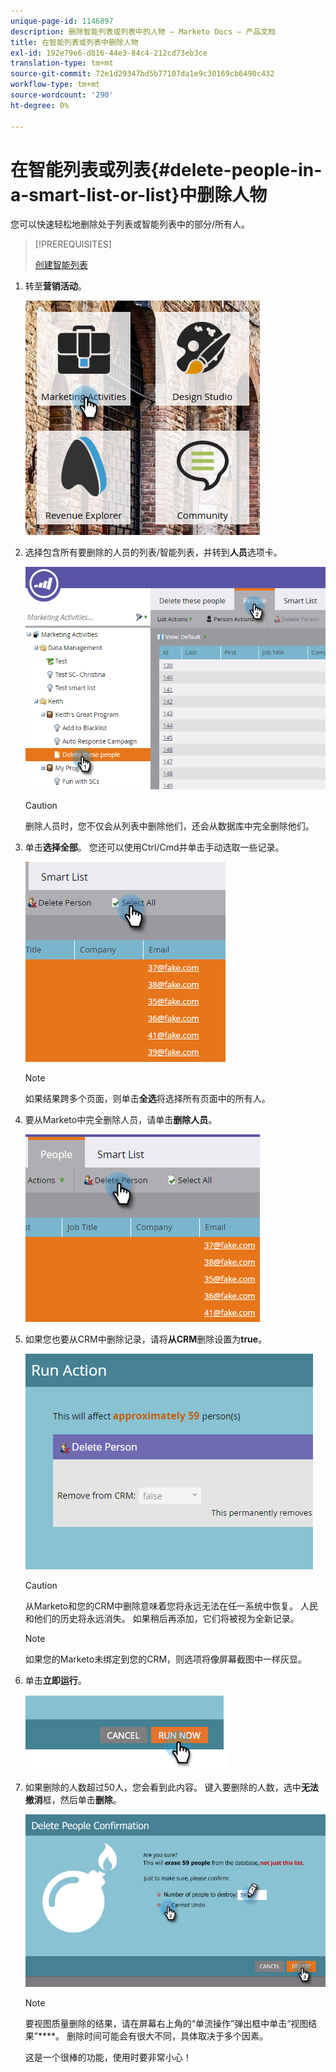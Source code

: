 ```yaml
---
unique-page-id: 1146897
description: 删除智能列表或列表中的人物 — Marketo Docs — 产品文档
title: 在智能列表或列表中删除人物
exl-id: 192e79e6-d816-44e3-84c4-212cd73eb3ce
translation-type: tm+mt
source-git-commit: 72e1d29347bd5b77107da1e9c30169cb6490c432
workflow-type: tm+mt
source-wordcount: '290'
ht-degree: 0%

---
```


# 在智能列表或列表{#delete-people-in-a-smart-list-or-list}中删除人物

您可以快速轻松地删除处于列表或智能列表中的部分/所有人。

>[!PREREQUISITES]
>
>[创建智能列表](/help/marketo/product-docs/core-marketo-concepts/smart-lists-and-static-lists/creating-a-smart-list/create-a-smart-list.md)

1. 转至&#x200B;**营销活动**。

   ![](assets/ma-1.png)

1. 选择包含所有要删除的人员的列表/智能列表，并转到&#x200B;**人员**&#x200B;选项卡。

   ![](assets/two-1.png)

   >[!CAUTION]
   >
   >删除人员时，您不仅会从列表中删除他们，还会从数据库中完全删除他们。

1. 单击&#x200B;**选择全部**。 您还可以使用Ctrl/Cmd并单击手动选取一些记录。

   ![](assets/three-1.png)

   >[!NOTE]
   >
   >如果结果跨多个页面，则单击&#x200B;**全选**&#x200B;将选择所有页面中的所有人。

1. 要从Marketo中完全删除人员，请单击&#x200B;**删除人员**。

   ![](assets/four-1.png)

1. 如果您也要从CRM中删除记录，请将&#x200B;**从CRM**&#x200B;删除设置为&#x200B;**true**。

   ![](assets/five.png)

   >[!CAUTION]
   >
   >从Marketo和您的CRM中删除意味着您将永远无法在任一系统中恢复。 人民和他们的历史将永远消失。 如果稍后再添加，它们将被视为全新记录。

   >[!NOTE]
   >
   >如果您的Marketo未绑定到您的CRM，则选项将像屏幕截图中一样灰显。

1. 单击&#x200B;**立即运行**。

   ![](assets/image2014-9-24-13-3a0-3a3.png)

1. 如果删除的人数超过50人，您会看到此内容。 键入要删除的人数，选中&#x200B;**无法撤消**&#x200B;框，然后单击&#x200B;**删除**。

   ![](assets/seven.png)

   >[!NOTE]
   >
   >要视图质量删除的结果，请在屏幕右上角的“单流操作”弹出框中单击“视图结果”****。 删除时间可能会有很大不同，具体取决于多个因素。

   这是一个很棒的功能，使用时要非常小心！
